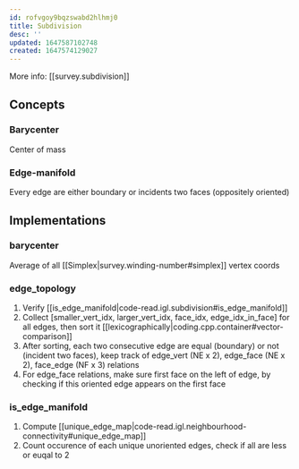 ```yaml
---
id: rofvgoy9bqzswabd2hlhmj0
title: Subdivision
desc: ''
updated: 1647587102748
created: 1647574129027
---
```


More info: [[survey.subdivision]]

## Concepts
### Barycenter
Center of mass

### Edge-manifold
Every edge are either boundary or incidents two faces (oppositely oriented)

## Implementations

### barycenter

Average of all [[Simplex|survey.winding-number#simplex]] vertex coords

### edge_topology

1. Verify [[is_edge_manifold|code-read.igl.subdivision#is_edge_manifold]]
2. Collect [smaller_vert_idx, larger_vert_idx, face_idx, edge_idx_in_face] for all edges, then sort it [[lexicographically|coding.cpp.container#vector-comparison]]
3. After sorting, each two consecutive edge are equal (boundary) or not (incident two faces), keep track of edge_vert (NE x 2), edge_face (NE x 2), face_edge (NF x 3) relations
4. For edge_face relations, make sure first face on the left of edge, by checking if this oriented edge appears on the first face


### is_edge_manifold

1. Compute [[unique_edge_map|code-read.igl.neighbourhood-connectivity#unique_edge_map]]
2. Count occurence of each unique unoriented edges, check if all are less or euqal to 2
